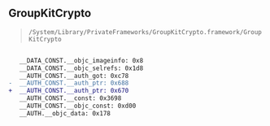 ## GroupKitCrypto

> `/System/Library/PrivateFrameworks/GroupKitCrypto.framework/GroupKitCrypto`

```diff

   __DATA_CONST.__objc_imageinfo: 0x8
   __DATA_CONST.__objc_selrefs: 0x1d8
   __AUTH_CONST.__auth_got: 0xc78
-  __AUTH_CONST.__auth_ptr: 0x688
+  __AUTH_CONST.__auth_ptr: 0x670
   __AUTH_CONST.__const: 0x3698
   __AUTH_CONST.__objc_const: 0xd00
   __AUTH.__objc_data: 0x178

```

